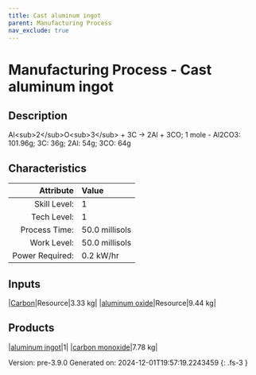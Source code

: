 ```yaml
---
title: Cast aluminum ingot
parent: Manufacturing Process
nav_exclude: true
---
```

# Manufacturing Process - Cast aluminum ingot

## Description
Al&lt;sub&gt;2&lt;/sub&gt;O&lt;sub&gt;3&lt;/sub&gt; + 3C -&gt; 2Al + 3CO; &#10;&#9;&#9;1 mole - Al2CO3: 101.96g; 3C: 36g; 2Al: 54g; 3CO: 64g

## Characteristics

| Attribute      | Value |
|--------:|:------|
|Skill Level:|1|
|Tech Level:|1|
|Process Time:|50.0 millisols|
|Work Level:|50.0 millisols|
|Power Required:|0.2 kW/hr|

## Inputs

|[Carbon](../resource/carbon.html)|Resource|3.33 kg|
|[aluminum oxide](../resource/aluminum-oxide.html)|Resource|9.44 kg|

## Products

|[aluminum ingot](../part/aluminum-ingot.html)|1|
|[carbon monoxide](../resource/carbon-monoxide.html)|7.78 kg|


Version: pre-3.9.0 Generated on: 2024-12-01T19:57:19.2243459
{: .fs-3 }

